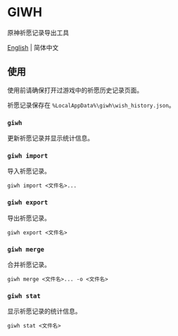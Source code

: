# GIWH

原神祈愿记录导出工具

[English](readme.md) | 简体中文

## 使用

使用前请确保打开过游戏中的祈愿历史记录页面。

祈愿记录保存在 `%LocalAppData%\giwh\wish_history.json`。

### `giwh`

更新祈愿记录并显示统计信息。

### `giwh import`

导入祈愿记录。

```
giwh import <文件名>...
```

### `giwh export`

导出祈愿记录。

```
giwh export <文件名>
```

### `giwh merge`

合并祈愿记录。

```
giwh merge <文件名>... -o <文件名>
```

### `giwh stat`

显示祈愿记录的统计信息。

```
giwh stat <文件名>
```